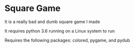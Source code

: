 # Square Game
It is a really bad and dumb square game I made

It requires python 3.6 running on a Linux system to run

Requires the following packages: colored, pygame, and pydub
#
